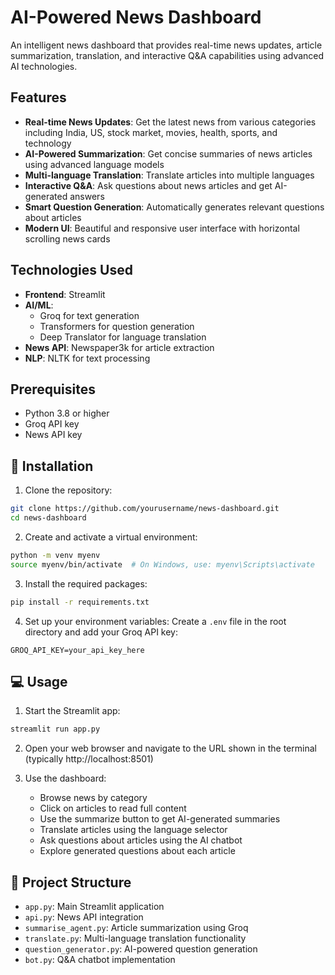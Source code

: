 # AI-Powered News Dashboard

An intelligent news dashboard that provides real-time news updates, article summarization, translation, and interactive Q&A capabilities using advanced AI technologies.

## Features

- **Real-time News Updates**: Get the latest news from various categories including India, US, stock market, movies, health, sports, and technology
- **AI-Powered Summarization**: Get concise summaries of news articles using advanced language models
- **Multi-language Translation**: Translate articles into multiple languages
- **Interactive Q&A**: Ask questions about news articles and get AI-generated answers
- **Smart Question Generation**: Automatically generates relevant questions about articles
- **Modern UI**: Beautiful and responsive user interface with horizontal scrolling news cards

## Technologies Used

- **Frontend**: Streamlit
- **AI/ML**: 
  - Groq for text generation
  - Transformers for question generation
  - Deep Translator for language translation
- **News API**: Newspaper3k for article extraction
- **NLP**: NLTK for text processing

## Prerequisites

- Python 3.8 or higher
- Groq API key
- News API key

## 🚀 Installation

1. Clone the repository:
```bash
git clone https://github.com/yourusername/news-dashboard.git
cd news-dashboard
```

2. Create and activate a virtual environment:
```bash
python -m venv myenv
source myenv/bin/activate  # On Windows, use: myenv\Scripts\activate
```

3. Install the required packages:
```bash
pip install -r requirements.txt
```

4. Set up your environment variables:
Create a `.env` file in the root directory and add your Groq API key:
```
GROQ_API_KEY=your_api_key_here
```

## 💻 Usage

1. Start the Streamlit app:
```bash
streamlit run app.py
```

2. Open your web browser and navigate to the URL shown in the terminal (typically http://localhost:8501)

3. Use the dashboard:
   - Browse news by category
   - Click on articles to read full content
   - Use the summarize button to get AI-generated summaries
   - Translate articles using the language selector
   - Ask questions about articles using the AI chatbot
   - Explore generated questions about each article

## 📁 Project Structure

- `app.py`: Main Streamlit application
- `api.py`: News API integration
- `summarise_agent.py`: Article summarization using Groq
- `translate.py`: Multi-language translation functionality
- `question_generator.py`: AI-powered question generation
- `bot.py`: Q&A chatbot implementation

